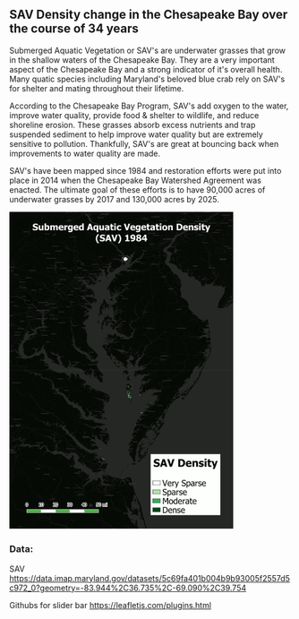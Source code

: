 ## SAV Density change in the Chesapeake Bay over the course of 34 years

Submerged Aquatic Vegetation or SAV's are underwater grasses that grow in the shallow waters of the Chesapeake Bay. They are a very important aspect of the Chesapeake Bay and a strong indicator of it's overall health. Many quatic species including Maryland's beloved blue crab rely on SAV's for shelter and mating throughout their lifetime. 

According to the Chesapeake Bay Program, SAV's add oxygen to the water, improve water quality, provide food & shelter to wildlife, and reduce shoreline erosion. These grasses absorb excess nutrients and trap suspended sediment to help improve water quality but are extremely sensitive to pollution. Thankfully, SAV's are great at bouncing back when improvements to water quality are made. 

SAV's have been mapped since 1984 and restoration efforts were put into place in 2014 when the Chesapeake Bay Watershed Agreement was enacted. The ultimate goal of these efforts is to have 90,000 acres of underwater grasses by 2017 and 130,000 acres by 2025. 

[<img src="images/SAV2.gif?raw=true" style="max-width:400px"/>](/projects/project1_486/README.md)

### Data: 

SAV
https://data.imap.maryland.gov/datasets/5c69fa401b004b9b93005f2557d5c972_0?geometry=-83.944%2C36.735%2C-69.090%2C39.754


Githubs for slider bar
https://leafletjs.com/plugins.html


